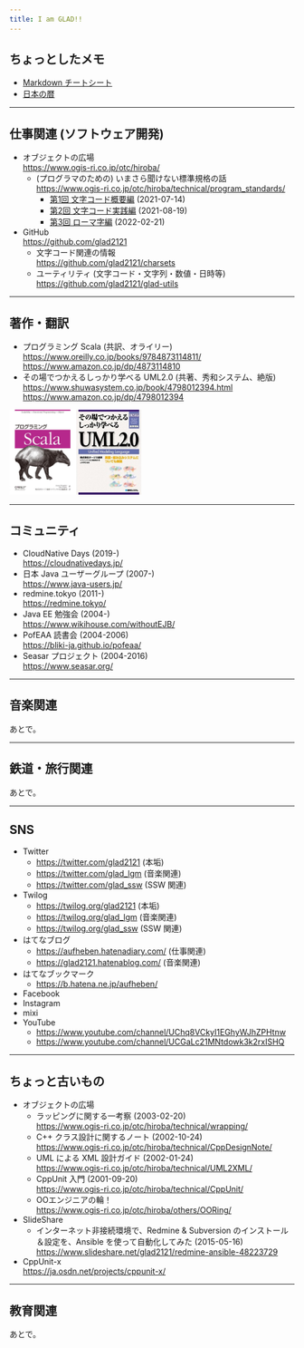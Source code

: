 ```yaml
---
title: I am GLAD!!
---
```


## ちょっとしたメモ

- [Markdown チートシート](./markdown-cheatsheet.html)
- [日本の暦](./material/japanese-calendar.html)

---
## 仕事関連 (ソフトウェア開発)

- オブジェクトの広場  
  <https://www.ogis-ri.co.jp/otc/hiroba/>
    - (プログラマのための) いまさら聞けない標準規格の話  
      <https://www.ogis-ri.co.jp/otc/hiroba/technical/program_standards/>
        - [第1回 文字コード概要編](https://www.ogis-ri.co.jp/otc/hiroba/technical/program_standards/part1.html) (2021-07-14)
        - [第2回 文字コード実践編](https://www.ogis-ri.co.jp/otc/hiroba/technical/program_standards/part2.html) (2021-08-19)
        - [第3回 ローマ字編](https://www.ogis-ri.co.jp/otc/hiroba/technical/program_standards/part3.html) (2022-02-21)
- GitHub  
  <https://github.com/glad2121>
    - 文字コード関連の情報  
      <https://github.com/glad2121/charsets>
    - ユーティリティ (文字コード・文字列・数値・日時等)  
      <https://github.com/glad2121/glad-utils>

---
## 著作・翻訳

- プログラミング Scala (共訳、オライリー)  
  <https://www.oreilly.co.jp/books/9784873114811/>  
  <https://www.amazon.co.jp/dp/4873114810>
- その場でつかえるしっかり学べる UML2.0 (共著、秀和システム、絶版)  
  <https://www.shuwasystem.co.jp/book/4798012394.html>  
  <https://www.amazon.co.jp/dp/4798012394>

<img alt="Programming Scala" src="images/ProgrammingScala.jpg" height="150"><img alt="UML 2.0" src="images/UML2.0.jpg" height="150">

---
## コミュニティ

- CloudNative Days (2019-)  
  <https://cloudnativedays.jp/>
- 日本 Java ユーザーグループ (2007-)  
  <https://www.java-users.jp/>
- redmine.tokyo (2011-)  
  <https://redmine.tokyo/>
- Java EE 勉強会 (2004-)  
  <https://www.wikihouse.com/withoutEJB/>
- PofEAA 読書会 (2004-2006)  
  <https://bliki-ja.github.io/pofeaa/>
- Seasar プロジェクト (2004-2016)  
  <https://www.seasar.org/>

---
## 音楽関連

あとで。

---
## 鉄道・旅行関連

あとで。

---
## SNS

- Twitter
    - <https://twitter.com/glad2121> (本垢)
    - <https://twitter.com/glad_lgm> (音楽関連)
    - <https://twitter.com/glad_ssw> (SSW 関連)
- Twilog
    - <https://twilog.org/glad2121> (本垢)
    - <https://twilog.org/glad_lgm> (音楽関連)
    - <https://twilog.org/glad_ssw> (SSW 関連)
- はてなブログ
    - <https://aufheben.hatenadiary.com/> (仕事関連)
    - <https://glad2121.hatenablog.com/> (音楽関連)
- はてなブックマーク
    - <https://b.hatena.ne.jp/aufheben/>
- Facebook
- Instagram
- mixi
- YouTube
    - <https://www.youtube.com/channel/UChq8VCkyI1EGhyWJhZPHtnw>
    - <https://www.youtube.com/channel/UCGaLc21MNtdowk3k2rxISHQ>

---
## ちょっと古いもの

- オブジェクトの広場
    - ラッピングに関する一考察 (2003-02-20)  
      <https://www.ogis-ri.co.jp/otc/hiroba/technical/wrapping/>
    - C++ クラス設計に関するノート (2002-10-24)  
      <https://www.ogis-ri.co.jp/otc/hiroba/technical/CppDesignNote/>
    - UML による XML 設計ガイド (2002-01-24)  
      <https://www.ogis-ri.co.jp/otc/hiroba/technical/UML2XML/>
    - CppUnit 入門 (2001-09-20)  
      <https://www.ogis-ri.co.jp/otc/hiroba/technical/CppUnit/>
    - OOエンジニアの輪！  
      <https://www.ogis-ri.co.jp/otc/hiroba/others/OORing/>
- SlideShare
    - インターネット非接続環境で、Redmine & Subversion のインストール＆設定を、Ansible を使って自動化してみた (2015-05-16)  
      <https://www.slideshare.net/glad2121/redmine-ansible-48223729>
- CppUnit-x  
  <https://ja.osdn.net/projects/cppunit-x/>

---
## 教育関連

あとで。

